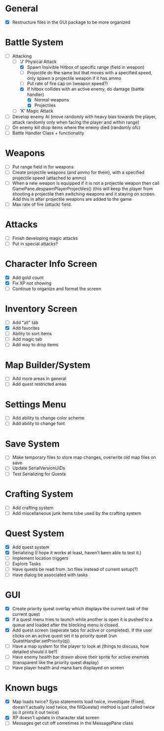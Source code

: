 # General
- [x] Restructure files in the GUI package to be more organized

# Battle System
- [ ] Attacking
   - [ ] 'J' Physical Attack
      - [x] Spawn Insivible Hitbox of specific range (field in weapon)
      - [ ] Projectile do the same but that moves with a specified speed, only spawn a projectile weapon if it has ammo
      - [ ] Put rate of fire cap on (weapon speed?)
      - [x] If hitbox collides with an active enemy, do damage (battle handler)
         - [x] Normal weapons
         - [x] Projectiles
   - [ ] 'K' Magic Attack
- [ ] Develop enemy AI (move randomly with heavy bias towards the player, attack randomly only when facing the player and within range)
- [ ] On enemy kill drop items where the enemy died (randomly ofc)
- [ ] Battle Handler Class + functionality

# Weapons
- [ ] Put range field in for weapons
- [ ] Create projectile weapons (and ammo for them), with a specified projectile speed (attached to ammo)
- [ ] When a new weapon is equipped if it is not a projectile weapon then call GamePane.despawnPlayerProjectiles() (this will keep the player from shooting a projectile then switching weapons and it staying on screen. Add this in after projectile weapons are added to the game
- [ ] Max rate of fire (attack) field.

# Attacks
- [ ] Finish developing magic attacks
- [ ] Put in special attacks?

# Character Info Screen
- [x] Add gold count
- [x] Fix XP not showing
- [ ] Continue to organize and format the screen

# Inventory Screen
- [ ] Add "all" tab
- [x] Add favorites
- [ ] Ability to sort items
- [ ] Add magic tab
- [ ] Add way to drop items

# Map Builder/System
- [ ] Add more areas in general
- [ ] Add quest restricted areas

# Settings Menu
- [ ] Add ability to change color scheme
- [ ] Add ability to change font

# Save System
- [ ] Make temporary files to store map changes, overwrite old map files on save
- [ ] Update SerialVersionUIDs
- [ ] Test Serializing for Quests

# Crafting System
- [ ] Add crafting system
- [ ] Add miscellaneous junk items tobe used by the crafting system

# Quest System
- [x] Add quest system
- [x] Serializing (I hope it works at least, haven't been able to test it.)
- [ ] Implement location triggers
- [ ] Explore Tasks
- [ ] Have quests be read from .txt files instead of current setup(?)
- [ ] Have dialog be associated with tasks

# GUI
- [x] Create priority quest overlay which displays the current task of the current quest
- [x] If a quest menu tries to launch while another is open it is pushed to a queue and loaded after the blocking menu is closed. 
- [x] Add quest screen (seperate tabs for active or completed). If the user clicks on an active quest set it to priority quest (run QuestHandler.setPriority(q))
- [ ] Have a map system for the player to look at (things to discuss, how detailed should it be?)
- [ ] Have enemy health bar drawn above their sprite for active enemies (transparent like the priority quest display)
- [ ] Have player health and mana bars displayed on screen

# Known bugs
- [x] Map loads twice? Syso statements load twice, investigate (Fixed, doesn't actually load twice, the fillQuests() method is just called twice so it prints it out twice)
- [x] XP doesn't update in character stat screen
- [ ] Messages get cut off sometimes in the MessagePane class
